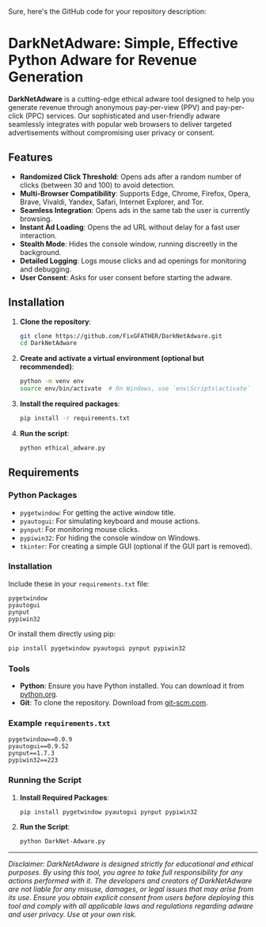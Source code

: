 Sure, here's the GitHub code for your repository description:


# DarkNetAdware: Simple, Effective Python Adware for Revenue Generation

**DarkNetAdware** is a cutting-edge ethical adware tool designed to help you generate revenue through anonymous pay-per-view (PPV) and pay-per-click (PPC) services. Our sophisticated and user-friendly adware seamlessly integrates with popular web browsers to deliver targeted advertisements without compromising user privacy or consent.

## Features

- **Randomized Click Threshold**: Opens ads after a random number of clicks (between 30 and 100) to avoid detection.
- **Multi-Browser Compatibility**: Supports Edge, Chrome, Firefox, Opera, Brave, Vivaldi, Yandex, Safari, Internet Explorer, and Tor.
- **Seamless Integration**: Opens ads in the same tab the user is currently browsing.
- **Instant Ad Loading**: Opens the ad URL without delay for a fast user interaction.
- **Stealth Mode**: Hides the console window, running discreetly in the background.
- **Detailed Logging**: Logs mouse clicks and ad openings for monitoring and debugging.
- **User Consent**: Asks for user consent before starting the adware.

## Installation

1. **Clone the repository**:
   ```bash
   git clone https://github.com/FixGFATHER/DarkNetAdware.git
   cd DarkNetAdware
   ```

2. **Create and activate a virtual environment (optional but recommended)**:
   ```bash
   python -m venv env
   source env/bin/activate  # On Windows, use `env\Scripts\activate`
   ```

3. **Install the required packages**:
   ```bash
   pip install -r requirements.txt
   ```

4. **Run the script**:
   ```bash
   python ethical_adware.py
   ```

## Requirements

### Python Packages

- `pygetwindow`: For getting the active window title.
- `pyautogui`: For simulating keyboard and mouse actions.
- `pynput`: For monitoring mouse clicks.
- `pypiwin32`: For hiding the console window on Windows.
- `tkinter`: For creating a simple GUI (optional if the GUI part is removed).

### Installation

Include these in your `requirements.txt` file:
```plaintext
pygetwindow
pyautogui
pynput
pypiwin32
```

Or install them directly using pip:
```bash
pip install pygetwindow pyautogui pynput pypiwin32
```

### Tools

- **Python**: Ensure you have Python installed. You can download it from [python.org](https://www.python.org/).
- **Git**: To clone the repository. Download from [git-scm.com](https://git-scm.com/).

### Example `requirements.txt`

```plaintext
pygetwindow==0.0.9
pyautogui==0.9.52
pynput==1.7.3
pypiwin32==223
```

### Running the Script

1. **Install Required Packages**:
   ```bash
   pip install pygetwindow pyautogui pynput pypiwin32
   ```

2. **Run the Script**:
   ```bash
   python DarkNet-Adware.py
   ```

---

*Disclaimer: DarkNetAdware is designed strictly for educational and ethical purposes. By using this tool, you agree to take full responsibility for any actions performed with it. The developers and creators of DarkNetAdware are not liable for any misuse, damages, or legal issues that may arise from its use. Ensure you obtain explicit consent from users before deploying this tool and comply with all applicable laws and regulations regarding adware and user privacy. Use at your own risk.*
```

